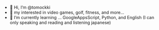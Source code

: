 - 👋 Hi, I’m @tomockki
- 👀 my interested in video games, golf, fitness, and more...
- 🌱 I’m currently learning ... GoogleAppsScript, Python, and English (I can only speaking and reading and listening japanese)
